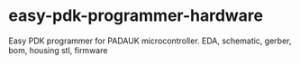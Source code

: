 # easy-pdk-programmer-hardware
Easy PDK programmer for PADAUK microcontroller. EDA, schematic, gerber, bom, housing stl, firmware
